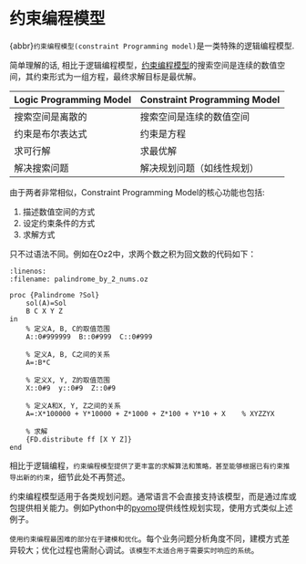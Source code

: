 # 约束编程模型

{abbr}`约束编程模型(constraint Programming model)`是一类特殊的逻辑编程模型.

简单理解的话, 相比于逻辑编程模型，[约束编程模型](https://en.wikipedia.org/wiki/Constraint_programming)的搜索空间是连续的数值空间，其约束形式为一组方程，最终求解目标是最优解。

| Logic Programming Model | Constraint Programming Model |
| ----------------------- | ---------------------------- |
| 搜索空间是离散的        | 搜索空间是连续的数值空间     |
| 约束是布尔表达式        | 约束是方程                   |
| 求可行解                | 求最优解                     |
| 解决搜索问题            | 解决规划问题（如线性规划）   |

由于两者非常相似，Constraint Programming Model的核心功能也包括:

1. 描述数值空间的方式  
2. 设定约束条件的方式  
3. 求解方式  

只不过语法不同。例如在Oz2中，求两个数之积为回文数的代码如下：

```{code} oz
:linenos:
:filename: palindrome_by_2_nums.oz

proc {Palindrome ?Sol}
    sol(A)=Sol
    B C X Y Z
in
    % 定义A, B, C的取值范围
    A::0#999999  B::0#999  C::0#999
    
    % 定义A, B, C之间的关系
    A=:B*C
    
    % 定义X, Y, Z的取值范围
    X::0#9  y::0#9  Z::0#9
    
    % 定义A和X, Y, Z之间的关系
    A=:X*100000 + Y*10000 + Z*1000 + Z*100 + Y*10 + X    % XYZZYX
    
    % 求解
    {FD.distribute ff [X Y Z]}
end
```

相比于逻辑编程，`约束编程模型提供了更丰富的求解算法和策略，甚至能够根据已有约束推导出新的约束`，细节此处不再赘述。

约束编程模型适用于各类规划问题。通常语言不会直接支持该模型，而是通过库或包提供相关能力。例如Python中的[pyomo](http://www.pyomo.org)提供线性规划实现，使用方式类似上述例子。

`使用约束编程最困难的部分在于建模和优化`。每个业务问题分析角度不同，建模方式差异较大；优化过程也需耐心调试。`该模型不太适合用于需要实时响应的系统`。